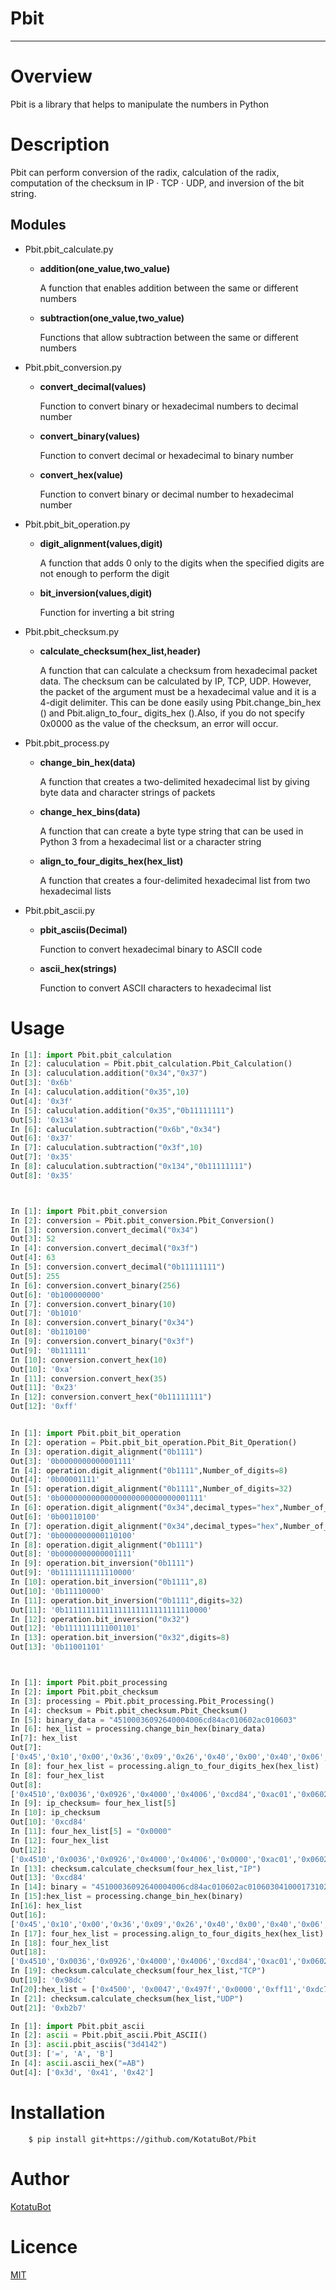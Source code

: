 # Pbit

---

# Overview

Pbit is a library that helps to manipulate the numbers in Python

# Description

Pbit can perform conversion of the radix, calculation of the radix, 
computation of the checksum in IP · TCP · UDP, and inversion of the bit string.


## Modules 

+ Pbit.pbit_calculate.py
   + **addition(one_value,two_value)**  

        A function that enables addition between the same or different numbers
   + **subtraction(one_value,two_value)**  

        Functions that allow subtraction between the same or different numbers

+ Pbit.pbit_conversion.py
   + **convert_decimal(values)**  

        Function to convert binary or hexadecimal numbers to decimal number
   + **convert_binary(values)**   

        Function to convert decimal or hexadecimal to binary number
   + **convert_hex(value)**   

        Function to convert binary or decimal number to hexadecimal number

+ Pbit.pbit_bit_operation.py
   + **digit_alignment(values,digit)**   

        A function that adds 0 only to the digits when the specified digits are not enough to perform the digit 
   + **bit_inversion(values,digit)**  

        Function for inverting a bit string


+ Pbit.pbit_checksum.py
   + **calculate_checksum(hex_list,header)**  

        A function that can calculate a checksum from hexadecimal packet data. The checksum can be calculated by IP, TCP, UDP. However, the packet of the argument must be a hexadecimal value and it is a 4-digit delimiter. This can be done easily using Pbit.change_bin_hex () and Pbit.align_to_four_ digits_hex ().Also, if you do not specify 0x0000 as the value of the checksum, an error will occur.

+ Pbit.pbit_process.py
   + **change_bin_hex(data)**  

        A function that creates a two-delimited hexadecimal list by giving byte data and character strings of packets
   + **change_hex_bins(data)**   

        A function that can create a byte type string that can be used in Python 3 from a hexadecimal list or a character string
   + **align_to_four_digits_hex(hex_list)**  

        A function that creates a four-delimited hexadecimal list from two hexadecimal lists

+ Pbit.pbit_ascii.py
   +  **pbit_asciis(Decimal)**

        Function to convert hexadecimal binary to ASCII code
   +  **ascii_hex(strings)**

        Function to convert ASCII characters to hexadecimal list

# Usage
```python
In [1]: import Pbit.pbit_calculation
In [2]: caluculation = Pbit.pbit_calculation.Pbit_Calculation()
In [3]: caluculation.addition("0x34","0x37")
Out[3]: '0x6b'
In [4]: caluculation.addition("0x35",10)
Out[4]: '0x3f'
In [5]: caluculation.addition("0x35","0b11111111")
Out[5]: '0x134'
In [6]: caluculation.subtraction("0x6b","0x34")
Out[6]: '0x37'
In [7]: caluculation.subtraction("0x3f",10)
Out[7]: '0x35'
In [8]: caluculation.subtraction("0x134","0b11111111")
Out[8]: '0x35'



In [1]: import Pbit.pbit_conversion
In [2]: conversion = Pbit.pbit_conversion.Pbit_Conversion()
In [3]: conversion.convert_decimal("0x34")
Out[3]: 52
In [4]: conversion.convert_decimal("0x3f")
Out[4]: 63
In [5]: conversion.convert_decimal("0b11111111")
Out[5]: 255
In [6]: conversion.convert_binary(256)
Out[6]: '0b100000000'
In [7]: conversion.convert_binary(10)
Out[7]: '0b1010'
In [8]: conversion.convert_binary("0x34")
Out[8]: '0b110100'
In [9]: conversion.convert_binary("0x3f")
Out[9]: '0b111111'
In [10]: conversion.convert_hex(10)
Out[10]: '0xa'
In [11]: conversion.convert_hex(35)
Out[11]: '0x23'
In [12]: conversion.convert_hex("0b11111111")
Out[12]: '0xff'


In [1]: import Pbit.pbit_bit_operation
In [2]: operation = Pbit.pbit_bit_operation.Pbit_Bit_Operation()
In [3]: operation.digit_alignment("0b1111")
Out[3]: '0b0000000000001111'
In [4]: operation.digit_alignment("0b1111",Number_of_digits=8)
Out[4]: '0b00001111'
In [5]: operation.digit_alignment("0b1111",Number_of_digits=32)
Out[5]: '0b00000000000000000000000000001111'
In [6]: operation.digit_alignment("0x34",decimal_types="hex",Number_of_digits=8)
Out[6]: '0b00110100'
In [7]: operation.digit_alignment("0x34",decimal_types="hex",Number_of_digits=16)
Out[7]: '0b0000000000110100'
In [8]: operation.digit_alignment("0b1111")
Out[8]: '0b0000000000001111'
In [9]: operation.bit_inversion("0b1111")
Out[9]: '0b1111111111110000'
In [10]: operation.bit_inversion("0b1111",8)
Out[10]: '0b11110000'
In [11]: operation.bit_inversion("0b1111",digits=32)
Out[11]: '0b11111111111111111111111111110000'
In [12]: operation.bit_inversion("0x32")
Out[12]: '0b1111111111001101'
In [13]: operation.bit_inversion("0x32",digits=8)
Out[13]: '0b11001101'



In [1]: import Pbit.pbit_processing
In [2]: import Pbit.pbit_checksum
In [3]: processing = Pbit.pbit_processing.Pbit_Processing()
In [4]: checksum = Pbit.pbit_checksum.Pbit_Checksum()
In [5]: binary_data = "45100036092640004006cd84ac010602ac010603"
In [6]: hex_list = processing.change_bin_hex(binary_data)
In[7]: hex_list
Out[7]:
['0x45','0x10','0x00','0x36','0x09','0x26','0x40','0x00','0x40','0x06','0xcd','0x84','0xac','0x01','0x06','0x02','0xac','0x01','0x06','0x03']
In [8]: four_hex_list = processing.align_to_four_digits_hex(hex_list)
In [8]: four_hex_list
Out[8]:
['0x4510','0x0036','0x0926','0x4000','0x4006','0xcd84','0xac01','0x0602','0xac01','0x0603']
In [9]: ip_checksum= four_hex_list[5]
In [10]: ip_checksum
Out[10]: '0xcd84'
In [11]: four_hex_list[5] = "0x0000"
In [12]: four_hex_list
Out[12]:
['0x4510','0x0036','0x0926','0x4000','0x4006','0x0000','0xac01','0x0602','0xac01','0x0603']
In [13]: checksum.calculate_checksum(four_hex_list,"IP")
Out[13]: '0xcd84'
In [14]: binary = "45100036092640004006cd84ac010602ac010603041000173102d60e4174fb2a80188218000000000101080a000566bc00043c1a0d00"
In [15]:hex_list = processing.change_bin_hex(binary)
In[16]: hex_list
Out[16]: 
['0x45','0x10','0x00','0x36','0x09','0x26','0x40','0x00','0x40','0x06','0xcd','0x84','0xac','0x01','0x06','0x02','0xac','0x01','0x06','0x03','0x04','0x10','0x00','0x17','0x31','0x02','0xd6','0x0e','0x41','0x74','0xfb','0x2a','0x80','0x18','0x82','0x18','0x00','0x00','0x00','0x00','0x01','0x01','0x08','0x0a','0x00','0x05','0x66','0xbc','0x00','0x04','0x3c','0x1a','0x0d','0x00']
In [17]: four_hex_list = processing.align_to_four_digits_hex(hex_list)
In [18]: four_hex_list
Out[18]:
['0x4510','0x0036','0x0926','0x4000','0x4006','0xcd84','0xac01','0x0602','0xac01','0x0603','0x0410','0x0017','0x3102','0xd60e','0x4174','0xfb2a','0x8018','0x8218','0x0000','0x0000','0x0101','0x080a','0x0005','0x66bc','0x0004','0x3c1a','0x0d00']
In [19]: checksum.calculate_checksum(four_hex_list,"TCP")
Out[19]: '0x98dc'
In[20]:hex_list = ['0x4500', '0x0047','0x497f','0x0000','0xff11','0xdc70','0xc0a8','0x0a64','0xc0a8','0x0a01','0xee92','0x0035','0x0033','0x0000','0x1bc6','0x0100','0x0001','0x0000','0x0000','0x0000','0x0565','0x3336','0x3830','0x0464','0x7363','0x670a','0x616b','0x616d','0x6169','0x6564','0x6765','0x036e','0x6574','0x0000','0x0100']
In [21]: checksum.calculate_checksum(hex_list,"UDP")
Out[21]: '0xb2b7'

In [1]: import Pbit.pbit_ascii
In [2]: ascii = Pbit.pbit_ascii.Pbit_ASCII()
In [3]: ascii.pbit_asciis("3d4142")
Out[3]: ['=', 'A', 'B']
In [4]: ascii.ascii_hex("=AB")
Out[4]: ['0x3d', '0x41', '0x42']
```

# Installation
        $ pip install git+https://github.com/KotatuBot/Pbit
# Author
[KotatuBot](https://github.com/KotatuBot)

# Licence
[MIT](https://github.com/KotatuBot/Pbit/blob/master/LICENSE.txt)

